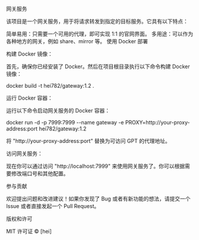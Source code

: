 网关服务

该项目是一个网关服务，用于将请求转发到指定的目标服务。它具有以下特点：

简单易用：只需要一个可用的代理，即可实现 1:1 的官网界面。
多用途：可以作为各种地方的网关，例如 share、mirror 等。
使用 Docker 部署

构建 Docker 镜像：

首先，确保你已经安装了 Docker。然后在项目根目录执行以下命令构建 Docker 镜像：

docker build -t hei782/gateway:1.2 .

运行 Docker 容器：

运行以下命令启动网关服务的 Docker 容器：

docker run -d -p 7999:7999 --name gateway -e PROXY=http://your-proxy-address:port hei782/gateway:1.2

将 "http://your-proxy-address:port" 替换为可访问 GPT 的代理地址。

访问网关服务：

现在你可以通过访问 "http://localhost:7999" 来使用网关服务了。你可以根据需要修改端口号和其他配置。

参与贡献

欢迎提出问题和改进建议！如果你发现了 Bug 或者有新功能的想法，请提交一个 Issue 或者直接发起一个 Pull Request。

版权和许可

MIT 许可证 © [hei]
